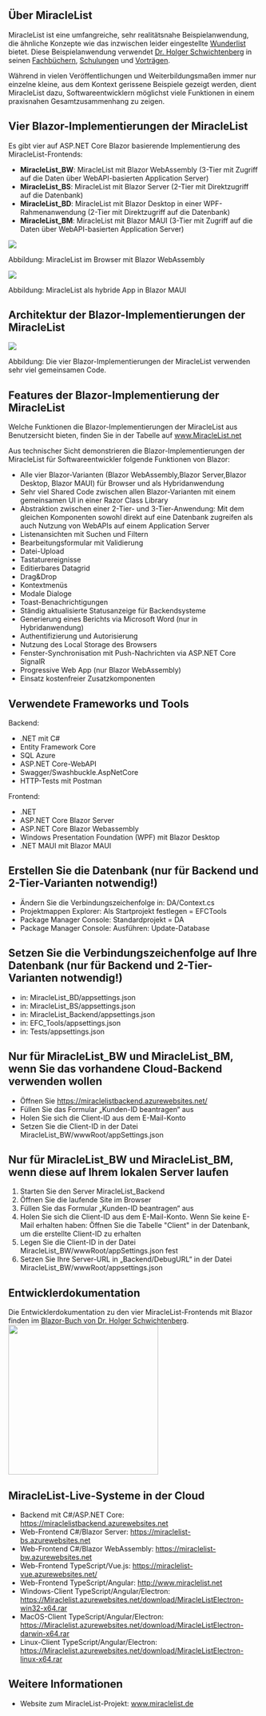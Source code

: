<h2>Über MiracleList</h2>
<p>
 MiracleList ist eine umfangreiche, sehr realitätsnahe Beispielanwendung, die ähnliche Konzepte wie das inzwischen leider eingestellte <a href="https://de.wikipedia.org/wiki/Wunderlist">Wunderlist</a> bietet. Diese Beispielanwendung verwendet <a href="https://www.dotnet-doktor.de">Dr. Holger Schwichtenberg</a> in seinen <a href="https://www.IT-Visions.de/Verlag">Fachbüchern</a>, <a href="https://www.IT-Visions.de/Schulungen">Schulungen</a> und <a href="https://www.IT-Visions.de/Vortraege">Vorträgen</a>. 
 
 <div class="alert alert-info">
  Während in vielen Veröffentlichungen und Weiterbildungsmaßen immer nur einzelne kleine, aus dem Kontext gerissene Beispiele gezeigt werden, dient MiracleList dazu, Softwareentwicklern möglichst viele Funktionen in einem praxisnahen Gesamtzusammenhang zu zeigen.
 </div>
</p>

<h2>Vier Blazor-Implementierungen der MiracleList</h2>

 Es gibt vier auf ASP.NET Core Blazor basierende Implementierung des MiracleList-Frontends:
<ul>
 <li><b>MiracleList_BW</b>: MiracleList mit Blazor WebAssembly (3-Tier mit Zugriff auf die Daten über WebAPI-basierten Application Server)</li>
 <li><b>MiracleList_BS</b>: MiracleList mit Blazor Server (2-Tier mit Direktzugriff auf die Datenbank)</li>
 <li><b>MiracleList_BD</b>: MiracleList mit Blazor Desktop in einer WPF-Rahmenanwendung (2-Tier mit Direktzugriff auf die Datenbank)</li>
 <li><b>MiracleList_BM</b>: MiracleList mit Blazor MAUI (3-Tier mit Zugriff auf die Daten über WebAPI-basierten Application Server)</li>
</ul>

<img src="https://user-images.githubusercontent.com/3673169/224502226-42708662-4fc6-4acd-bc66-caa277dcbb9b.png">
<p>Abbildung: MiracleList im Browser mit Blazor WebAssembly</p>

<img src="https://user-images.githubusercontent.com/3673169/224502120-1e4a7310-b574-49f5-b7dd-72b240f9fe92.png">
<p>Abbildung: MiracleList als hybride App in Blazor MAUI</p>

<h2>Architektur der Blazor-Implementierungen der MiracleList</h2>
<img src="https://user-images.githubusercontent.com/3673169/224501737-dbe842a5-4db4-455f-a287-655c71b73967.png">
<p>Abbildung: Die vier Blazor-Implementierungen der MiracleList verwenden sehr viel gemeinsamen Code.</p>

<h2>Features der Blazor-Implementierung der MiracleList</h2>

<p>Welche Funktionen die Blazor-Implementierungen der MiracleList aus Benutzersicht bieten, finden Sie in der Tabelle auf <a href="http://www.MiracleList.net">www.MiracleList.net</a></p>

<p>Aus technischer Sicht demonstrieren die Blazor-Implementierungen der MiracleList für Softwareentwickler folgende Funktionen von Blazor:</p>
<ul>
 <li>Alle vier Blazor-Varianten (Blazor WebAssembly,Blazor Server,Blazor Desktop, Blazor MAUI) für Browser und als Hybridanwendung</li>
 <li>Sehr viel Shared Code zwischen allen Blazor-Varianten mit einem gemeinsamen UI in einer Razor Class Library </li>
 <li>Abstraktion zwischen einer 2-Tier- und 3-Tier-Anwendung: Mit dem gleichen Komponenten sowohl direkt auf eine Datenbank zugreifen als auch Nutzung von WebAPIs auf einem Application Server</li>
 <li>Listenansichten mit Suchen und Filtern</li>
 <li>Bearbeitungsformular mit Validierung</li>
 <li>Datei-Upload</li>
 <li>Tastaturereignisse</li>
 <li>Editierbares Datagrid</li>
 <li>Drag&Drop</li>
 <li>Kontextmenüs</li>
 <li>Modale Dialoge</li>
 <li>Toast-Benachrichtigungen</li>
 <li>Ständig aktualisierte Statusanzeige für Backendsysteme</li>
 <li>Generierung eines Berichts via Microsoft Word (nur in Hybridanwendung)</li>
 <li>Authentifizierung und Autorisierung</li>
 <li>Nutzung des Local Storage des Browsers</li>
 <li>Fenster-Synchronisation mit Push-Nachrichten via ASP.NET Core SignalR</li>
 <li>Progressive Web App (nur Blazor WebAssembly)</li>
 <li>Einsatz kostenfreier Zusatzkomponenten</li>
</ul>

## Verwendete Frameworks und Tools
Backend:
- .NET mit C#
- Entity Framework Core
- SQL Azure
- ASP.NET Core-WebAPI
- Swagger/Swashbuckle.AspNetCore
- HTTP-Tests mit Postman

Frontend:
- .NET
- ASP.NET Core Blazor Server
- ASP.NET Core Blazor Webassembly
- Windows Presentation Foundation (WPF) mit Blazor Desktop
- .NET MAUI mit Blazor MAUI

## Erstellen Sie die Datenbank (nur für Backend und 2-Tier-Varianten notwendig!)
- Ändern Sie die Verbindungszeichenfolge in: DA/Context.cs
- Projektmappen Explorer: Als Startprojekt festlegen = EFCTools
- Package Manager Console: Standardprojekt = DA
- Package Manager Console: Ausführen: Update-Database

## Setzen Sie die Verbindungszeichenfolge auf Ihre Datenbank (nur für Backend und 2-Tier-Varianten notwendig!)
- in: MiracleList_BD/appsettings.json
- in: MiracleList_BS/appsettings.json
- in: MiracleList_Backend/appsettings.json
- in: EFC_Tools/appsettings.json
- in: Tests/appsettings.json

## Nur für MiracleList_BW und MiracleList_BM, wenn Sie das vorhandene Cloud-Backend verwenden wollen
- Öffnen Sie https://miraclelistbackend.azurewebsites.net/
- Füllen Sie das Formular „Kunden-ID beantragen“ aus
- Holen Sie sich die Client-ID aus dem E-Mail-Konto
- Setzen Sie die Client-ID in der Datei MiracleList_BW/wwwRoot/appSettings.json

## Nur für MiracleList_BW und MiracleList_BM, wenn diese auf Ihrem lokalen Server laufen
1. Starten Sie den Server MiracleList_Backend
2. Öffnen Sie die laufende Site im Browser
3. Füllen Sie das Formular „Kunden-ID beantragen“ aus
4. Holen Sie sich die Client-ID aus dem E-Mail-Konto. Wenn Sie keine E-Mail erhalten haben: Öffnen Sie die Tabelle "Client" in der Datenbank, um die erstellte Client-ID zu erhalten
5. Legen Sie die Client-ID in der Datei MiracleList_BW/wwwRoot/appSettings.json fest
6. Setzen Sie Ihre Server-URL in „Backend/DebugURL“ in der Datei MiracleList_BW/wwwRoot/appsettings.json

## Entwicklerdokumentation

Die Entwicklerdokumentation zu den vier MiracleList-Frontends mit Blazor finden im <a href="https://it-visions.de/blazorbuch">Blazor-Buch von Dr. Holger Schwichtenberg</a>.
<a href="https://it-visions.de/blazorbuch">
<img src="https://user-images.githubusercontent.com/3673169/224503307-5dcda1a8-612b-4ee6-95e8-2dad43fa917d.png" width="300">
</a>

<h2>MiracleList-Live-Systeme in der Cloud</h2>
<ul>
 <li>Backend mit C#/ASP.NET Core: <a href="https://miraclelistbackend.azurewebsites.net" rel="nofollow">https://miraclelistbackend.azurewebsites.net</a></li>
 <li>Web-Frontend C#/Blazor Server: <a href="https://miraclelist-bs.azurewebsites.net" rel="nofollow">https://miraclelist-bs.azurewebsites.net</a></li>
 <li>Web-Frontend C#/Blazor WebAssembly: <a href="https://miraclelist-bw.azurewebsites.net" rel="nofollow">https://miraclelist-bw.azurewebsites.net</a></li>
 <li>Web-Frontend TypeScript/Vue.js: <a href="https://miraclelist-vue.azurewebsites.net/" rel="nofollow">https://miraclelist-vue.azurewebsites.net/</a></li>
 <li>Web-Frontend TypeScript/Angular: <a href="http://www.miraclelist.net" rel="nofollow">http://www.miraclelist.net</a></li>

 <li>Windows-Client TypeScript/Angular/Electron: <a href="https://Miraclelist.azurewebsites.net/download/MiracleListElectron-win32-x64.rar" rel="nofollow">https://Miraclelist.azurewebsites.net/download/MiracleListElectron-win32-x64.rar</a></li>
 <li>MacOS-Client TypeScript/Angular/Electron: <a href="https://Miraclelist.azurewebsites.net/download/MiracleListElectron-darwin-x64.rar" rel="nofollow">https://Miraclelist.azurewebsites.net/download/MiracleListElectron-darwin-x64.rar</a></li>
 <li>Linux-Client TypeScript/Angular/Electron: <a href="https://Miraclelist.azurewebsites.net/download/MiracleListElectron-linux-x64.rar" rel="nofollow">https://Miraclelist.azurewebsites.net/download/MiracleListElectron-linux-x64.rar</a></li>
</ul>

<h2>Weitere Informationen</h2>
<ul>
 <li>Website zum MiracleList-Projekt: <a href="http://www.miraclelist.de" rel="nofollow">www.miraclelist.de</a></li>
</ul>
